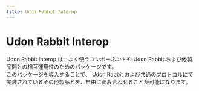 ```yaml
---
title: Udon Rabbit Interop
---
```


# Udon Rabbit Interop

Udon Rabbit Interop は、よく使うコンポーネントや Udon Rabbit および他製品間との相互運用性のためのパッケージです。  
このパッケージを導入することで、 Udon Rabbit および共通のプロトコルにて実装されているその他製品とを、自由に組み合わせることが可能になります。
